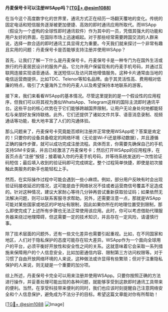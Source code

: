 **丹麦保号卡可以注册WSApp吗？[[TG💪+ @esim1088](https://t.me/s/esim1088)]**

在当今这个高度数字化的世界里，通讯方式正在经历一场翻天覆地的变化。传统的固定电话和短信服务逐渐被更加便捷、高效的即时通讯应用所取代。而WSApp（假设为一个虚构的全球性即时通讯软件）作为其中的一员，凭借其强大的功能和用户友好的界面，在国际市场上迅速崛起。对于那些经常需要跨国交流的人群来说，选择一款合适的即时通讯工具显得尤为重要。今天我们就来探讨一个非常有趣且实用的问题：丹麦保号卡是否能够支持注册并使用WSApp？

首先，让我们了解一下什么是丹麦保号卡。丹麦保号卡是一种专门为在国外生活或旅行的丹麦居民设计的服务产品，它允许用户保留现有的丹麦手机号码，并通过互联网连接实现语音通话、发送短信以及访问其他增值服务。这种卡片通常由当地的电信运营商提供，比如TDC、Telenor等知名品牌。由于其灵活性高、费用相对低廉的特点，吸引了大量海外工作的丹麦人以及希望保持本地联系的游客。

接下来，我们来看看WSApp的基本情况。尽管这里提到的是一个假设性的应用程序，但我们可以将其视为类似WhatsApp、Telegram这样的国际主流即时通讯平台。这些平台的核心优势在于它们能够跨越国界限制，让用户无论身处何地都能轻松与亲朋好友保持联络。此外，它们还提供了诸如文件共享、语音消息录制、视频通话等功能，极大地丰富了人们的沟通体验。

那么问题来了，丹麦保号卡究竟能否顺利注册并正常使用WSApp呢？答案是肯定的！只要你的设备具备稳定的网络环境（无论是Wi-Fi还是移动数据），并且遵循正确的操作步骤，就可以成功完成注册流程。具体而言，你需要先确保自己的手机支持SIM卡安装，并且已经激活了丹麦保号卡；然后打开WSApp的应用程序，在首页点击“注册”按钮；接着输入你的丹麦手机号码，并等待系统发送的一次性验证码短信；最后填入收到的验证码即可完成绑定。整个过程简单快捷，即使是初次接触此类服务的新手也能轻松上手。

然而，在实际操作过程中可能会遇到一些小麻烦。例如，部分用户反映有时会出现验证码接收延迟的情况，这可能是由于网络状况不佳或者运营商信号覆盖不足造成的。针对这种情况，建议大家耐心等待几分钟再尝试重新获取验证码；如果依然无法解决问题，则可以联系客服寻求帮助。另外，还需要注意一点，那就是WSApp可能对某些国家或地区的IP地址有限制，因此如果你所在的地理位置受到限制，那么即使完成了上述所有步骤也无法正常使用该应用。此时，你可以考虑借助代理服务器来绕过地理障碍，但这需要一定的技术知识，并且存在一定风险，请谨慎行事。

除了技术层面的问题外，还有一些文化差异也需要引起重视。比如，在不同国家和地区，人们对于隐私保护的态度可能存在较大差异。WSApp作为一个面向全球用户的平台，必须平衡好开放性和安全性之间的关系。这就意味着它会采取一系列措施来保障用户的个人信息安全，比如加密通信内容、限制第三方访问权限等。对于习惯了自由开放网络环境的人来说，这种做法或许显得有些繁琐；但对于注重隐私保护的人来说，则无疑是一个重要的加分项。

综上所述，丹麦保号卡完全可以用来注册并使用WSApp。只要你按照正确的方法进行操作，并妥善处理可能出现的各种问题，就能够享受到这款即时通讯工具带来的便利。当然，在享受科技带来便利的同时，我们也应该时刻提醒自己注意网络安全和个人信息保护，避免成为不法分子的目标。希望这篇文章能对你有所帮助！

[[TG💪+ @esim1088](https://t.me/s/esim1088) ![Image](https://i.postimg.cc/4NQfJmqS/Snipaste-2025-05-13-00-14-12.png)]